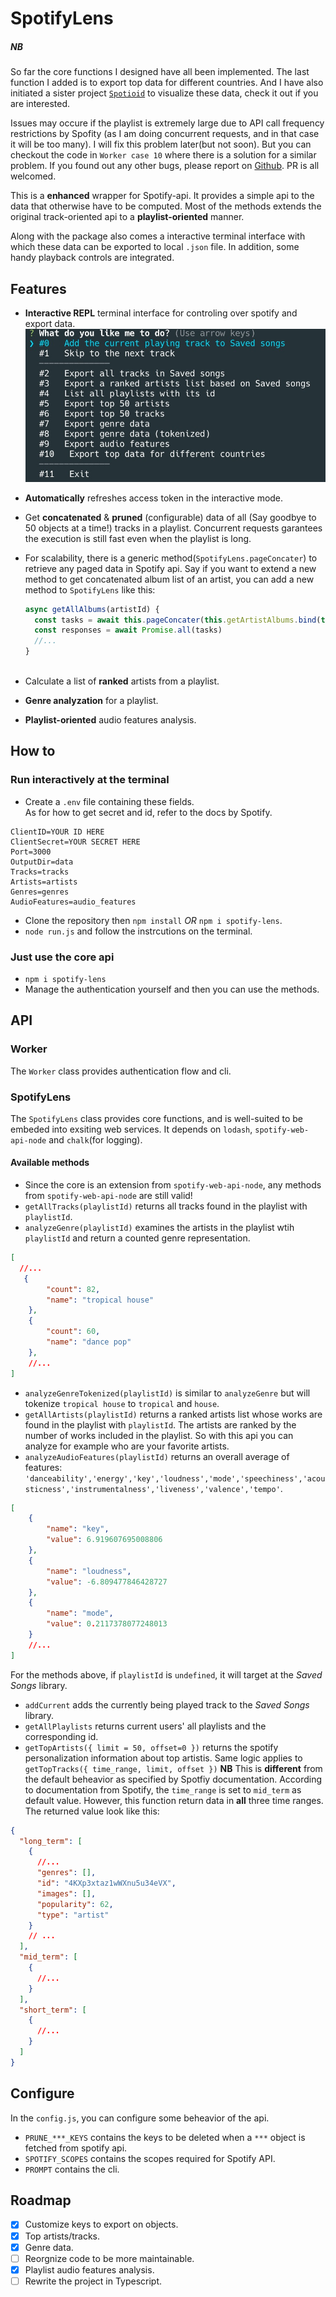# SpotifyLens

##### NB
So far the core functions I designed have all been implemented. 
The last function I added is to export top data for different countries. And I have also initiated a sister project [`Spotioid`](https://jzyis.me/spotioid) to visualize these data, check it out if you are interested.   

Issues may occure if the playlist is extremely large due to API call frequency restrictions by Spofity (as I am doing concurrent requests, and in that case it will be too many). I will fix this problem later(but not soon). But you can checkout the code in `Worker case 10` where there is a solution for a similar problem.
If you found out any other bugs, please report on [Github](https://github.com/jzyxyz/SpotifyLens). PR is all welcomed. 


This is a **enhanced** wrapper for Spotify-api. It provides a simple api to the data that otherwise have to be computed. Most of the methods extends the original track-oriented api to a **playlist-oriented** manner. 

Along with the package also comes a interactive terminal interface with which these data can be exported to local `.json` file. In addition, some handy playback controls are integrated.

## Features

- **Interactive REPL** terminal interface for controling over spotify and export data.
![screenshot](terminal_screenshot.jpg)
- **Automatically** refreshes access token in the interactive mode. 
- Get **concatenated** & **pruned** (configurable) data of all (Say goodbye to 50 objects at a time!) tracks in a playlist. Concurrent requests garantees the execution is still fast even when the playlist is long.
- For scalability, there is a generic method(`SpotifyLens.pageConcater`) to retrieve any paged data in Spotify api. Say if you want to extend a new method to get concatenated album list of an artist, you can add a new method to `SpotifyLens` like this:  
  
  ```javascript
  async getAllAlbums(artistId) {
    const tasks = await this.pageConcater(this.getArtistAlbums.bind(this))(artistId)
    const responses = await Promise.all(tasks)
    //...
  }
    
  ```
- Calculate a list of **ranked** artists from a playlist. 
- **Genre analyzation** for a playlist.
- **Playlist-oriented** audio features analysis.

## How to

### Run interactively at the terminal

  - Create a `.env` file containing these fields.  
    As for how to get secret and id, refer to the docs by Spotify.
  ```
  ClientID=YOUR ID HERE
  ClientSecret=YOUR SECRET HERE
  Port=3000
  OutputDir=data
  Tracks=tracks
  Artists=artists 
  Genres=genres
  AudioFeatures=audio_features
  ```  
  - Clone the repository then `npm install`  *OR* `npm i spotify-lens`.
  - `node run.js` and follow the instrcutions on the terminal. 

### Just use the core api
   
  - `npm i spotify-lens` 
  - Manage the authentication yourself and then you can use the methods.

## API

### Worker

The `Worker` class provides authentication flow and cli.

### SpotifyLens

The `SpotifyLens` class provides core functions, and is well-suited to be embeded into exsiting web services. It depends on `lodash`, `spotify-web-api-node` and `chalk`(for logging). 

#### Available methods

- Since the core is an extension from `spotify-web-api-node`, any methods from `spotify-web-api-node` are still valid! 
- `getAllTracks(playlistId)` returns all tracks found in the playlist with `playlistId`.
- `analyzeGenre(playlistId)` examines the artists in the playlist wtih `playlistId` and return a counted genre representation.
```json
[
  //...
   {
        "count": 82,
        "name": "tropical house"
    },
    {
        "count": 60,
        "name": "dance pop"
    },
    //...
]
```
- `analyzeGenreTokenized(playlistId)` is similar to `analyzeGenre` but will tokenize `tropical house` to `tropical` and `house`.
- `getAllArtists(playlistId)` returns a ranked artists list whose works are found in the playlist with `playlistId`. The artists are ranked by the number of works included in the playlist. So with this api you can analyze for example who are your favorite artists.
- `analyzeAudioFeatures(playlistId)` returns an overall average of features: `'danceability','energy','key','loudness','mode','speechiness','acousticness','instrumentalness','liveness','valence','tempo'`.
```json
[
    {
        "name": "key",
        "value": 6.919607695008806
    },
    {
        "name": "loudness",
        "value": -6.809477846428727
    },
    {
        "name": "mode",
        "value": 0.2117378077248013
    }
    //...
]

```
  
  For the methods above, if `playlistId` is `undefined`, it will target at the _Saved Songs_ library.

- `addCurrent` adds the currently being played track to the _Saved Songs_ library.
- `getAllPlaylists` returns current users' all playlists and the corresponding id.
- `getTopArtists({ limit = 50, offset=0 })` returns the spotify personalization information about top artistis. Same logic applies to `getTopTracks({ time_range, limit, offset })`
  **NB**
  This is **different** from the default beheavior as specified by Spotfiy documentation. According to documentation from Spotify, the `time_range` is set to `mid_term` as default value. However, this function return data in **all** three time ranges. The returned value look like this:
```json
{
  "long_term": [
    {
      //...
      "genres": [],
      "id": "4KXp3xtaz1wWXnu5u34eVX",
      "images": [],
      "popularity": 62,
      "type": "artist"
    }
    // ...
  ],
  "mid_term": [
    {
      //...
    }
  ],
  "short_term": [
    {
      //...
    }
  ]
}
```

## Configure

In the `config.js`, you can configure some beheavior of the api.
- `PRUNE_***_KEYS` contains the keys to be deleted when a `***` object is fetched from spotify api.
- `SPOTIFY_SCOPES` contains the scopes required for Spotify API.
- `PROMPT` contains the cli.

## Roadmap

- [x] Customize keys to export on objects.
- [x] Top artists/tracks.
- [x] Genre data.
- [ ] Reorgnize code to be more maintainable.
- [x] Playlist audio features analysis.
- [ ] Rewrite the project in Typescript.
